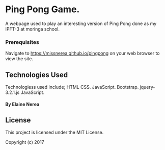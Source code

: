 # Ping Pong Game.
A webpage used to play an interesting version of Ping Pong done as my IPFT-3 at moringa school.

### Prerequisites
Navigate to https://missnerea.github.io/pingpong on your web browser to view the site.

## Technologies Used
Technologiess used include;
 HTML
 CSS.
 JavaScript.
 Bootstrap.
 jquery-3.2.1.js
 JavaScript.

#### By **Elaine Nerea**


## License

This project is licensed under the MIT License.

Copyright (c) 2017
